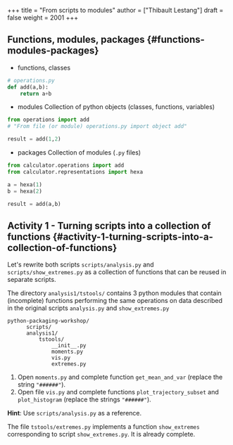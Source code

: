 +++
title = "From scripts to modules"
author = ["Thibault Lestang"]
draft = false
weight = 2001
+++

## Functions, modules, packages {#functions-modules-packages}

-   functions, classes

<!--listend-->

```python
# operations.py
def add(a,b):
    return a+b
```

-   modules
    Collection of python objects (classes, functions, variables)

<!--listend-->

```python
from operations import add
# "From file (or module) operations.py import object add"

result = add(1,2)
```

-   packages
    Collection of modules (`.py` files)

<!--listend-->

```python
from calculator.operations import add
from calculator.representations import hexa

a = hexa(1)
b = hexa(2)

result = add(a,b)
```


## Activity 1 - Turning scripts into a collection of functions {#activity-1-turning-scripts-into-a-collection-of-functions}

Let's rewrite both scripts `scripts/analysis.py` and `scripts/show_extremes.py`
as a collection of functions that can be reused in separate scripts.

The directory `analysis1/tstools/` contains 3 python modules that contain (incomplete) functions performing
the same operations on data described in the original scripts `analysis.py` and `show_extremes.py`

```text
python-packaging-workshop/
      scripts/
      analysis1/
  	      tstools/
  		      __init__.py
  		      moments.py
  		      vis.py
  		      extremes.py
```

1.  Open `moments.py` and complete function `get_mean_and_var` (replace the
    string `"######"`).
2.  Open file `vis.py` and complete functions `plot_trajectory_subset` and
    `plot_histogram` (replace the strings `"######"`).

**Hint**: Use `scripts/analysis.py` as a reference.

The file `tstools/extremes.py` implements a function `show_extremes` corresponding to script `show_extremes.py`.
It is already complete.
